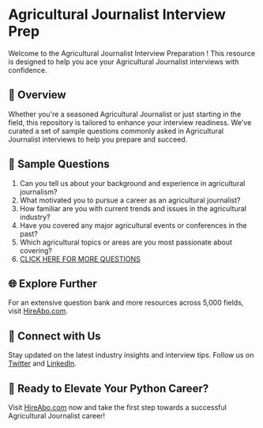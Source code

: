 # Agricultural Journalist Interview Prep

Welcome to the Agricultural Journalist Interview Preparation ! This resource is designed to help you ace your Agricultural Journalist interviews with confidence.

## 🚀 Overview

Whether you're a seasoned Agricultural Journalist or just starting in the field, this repository is tailored to enhance your interview readiness. We've curated a set of sample questions commonly asked in Agricultural Journalist interviews to help you prepare and succeed.

## 📝 Sample Questions

1. Can you tell us about your background and experience in agricultural journalism?
2. What motivated you to pursue a career as an agricultural journalist?
3. How familiar are you with current trends and issues in the agricultural industry?
4. Have you covered any major agricultural events or conferences in the past?
5. Which agricultural topics or areas are you most passionate about covering?
6. [CLICK HERE FOR MORE QUESTIONS](https://hireabo.com/job/10_0_46/Agricultural%20Journalist)

## 🌐 Explore Further

For an extensive question bank and more resources across 5,000 fields, visit [HireAbo.com](https://www.hireabo.com).

## 📱 Connect with Us

Stay updated on the latest industry insights and interview tips. Follow us on [Twitter](https://twitter.com/hireabo) and [LinkedIn](https://www.linkedin.com/in/hire-abo-3609972a8/).

## 🚀 Ready to Elevate Your Python Career?

Visit [HireAbo.com](https://www.hireabo.com) now and take the first step towards a successful Agricultural Journalist career!